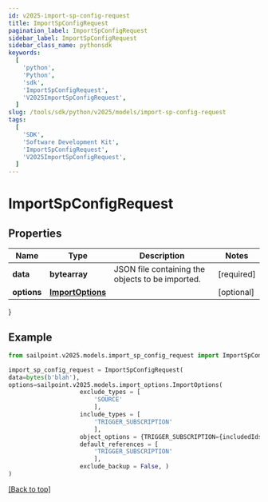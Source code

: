 ```yaml
---
id: v2025-import-sp-config-request
title: ImportSpConfigRequest
pagination_label: ImportSpConfigRequest
sidebar_label: ImportSpConfigRequest
sidebar_class_name: pythonsdk
keywords:
  [
    'python',
    'Python',
    'sdk',
    'ImportSpConfigRequest',
    'V2025ImportSpConfigRequest',
  ]
slug: /tools/sdk/python/v2025/models/import-sp-config-request
tags:
  [
    'SDK',
    'Software Development Kit',
    'ImportSpConfigRequest',
    'V2025ImportSpConfigRequest',
  ]
---
```


# ImportSpConfigRequest

## Properties

| Name | Type | Description | Notes |
| --- | --- | --- | --- |
| **data** | **bytearray** | JSON file containing the objects to be imported. | [required] |
| **options** | [**ImportOptions**](import-options) |  | [optional] |

}

## Example

```python
from sailpoint.v2025.models.import_sp_config_request import ImportSpConfigRequest

import_sp_config_request = ImportSpConfigRequest(
data=bytes(b'blah'),
options=sailpoint.v2025.models.import_options.ImportOptions(
                    exclude_types = [
                        'SOURCE'
                        ],
                    include_types = [
                        'TRIGGER_SUBSCRIPTION'
                        ],
                    object_options = {TRIGGER_SUBSCRIPTION={includedIds=[be9e116d-08e1-49fc-ab7f-fa585e96c9e4], includedNames=[Test 2]}},
                    default_references = [
                        'TRIGGER_SUBSCRIPTION'
                        ],
                    exclude_backup = False, )
)

```

[[Back to top]](#)
